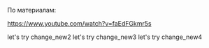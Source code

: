 По материалам:

https://www.youtube.com/watch?v=faEdFGkmr5s

let's try change_new2
let's try change_new3
let's try change_new4
